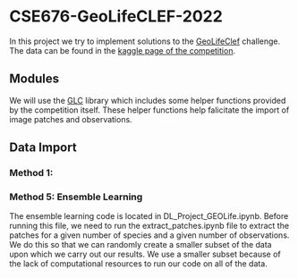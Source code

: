 # CSE676-GeoLifeCLEF-2022

In this project we try to implement solutions to the [GeoLifeClef](https://www.imageclef.org/GeoLifeCLEF2022 "GeoLifeClef") challenge. The data can be found in the [kaggle page of the competition](https://www.kaggle.com/competitions/geolifeclef-2022-lifeclef-2022-fgvc9/data "kaggle page of the competition").

## Modules

We will use the [GLC](https://github.com/maximiliense/GLC "GLC") library which includes some helper functions provided by the competition itself. These helper functions help falicitate the import of image patches and observations.

## Data Import

### Method 1:

### Method 5: Ensemble Learning
The ensemble learning code is located in DL_Project_GEOLife.ipynb. Before running this file, we need to run the extract_patches.ipynb file to extract the patches for a given number of species and a given number of observations. We do this so that we can randomly create a smaller subset of the data upon which we carry out our results. We use a smaller subset because of the lack of computational resources to run our code on all of the data. 
